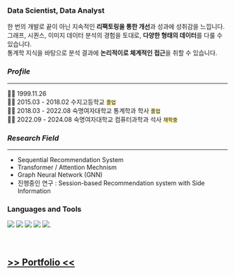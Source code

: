 ### Data Scientist, Data Analyst

한 번의 개발로 끝이 아닌 지속적인 **리팩토링을 통한 개선**과 성과에 성취감을 느낍니다.  
그래프, 시퀀스, 이미지 데이터 분석의 경험을 토대로, **다양한 형태의 데이터**를 다룰 수 있습니다.  
통계학 지식을 바탕으로 분석 결과에 **논리적이로 체계적인 접근**을 취할 수 있습니다.  

### *Profile*
***
🐻‍❄️ 1999.11.26  
🐻‍❄️ 2015.03 - 2018.02 수지고등학교 <code style="background-color : #fff5b1">졸업</code>  
🐻‍❄️ 2018.03 - 2022.08 숙명여자대학교 통계학과 학사 <code style="background-color : #fff5b1">졸업</code>  
🐻‍❄️ 2022.09 - 2024.08 숙명여자대학교 컴퓨터과학과 석사 <code style="background-color : #fff5b1">재학중</code> 


### *Research Field*
***
- Sequential Recommendation System
- Transformer / Attention Mechnism
- Graph Neural Network (GNN)
- 진행중인 연구 : Session-based Recommendation system with Side Information  

### Languages and Tools
<div >
  <img src="https://img.shields.io/badge/Python-3776AB?style=flat&logo=Python&logoColor=white"/>
  <img src="https://img.shields.io/badge/Pytorch-EE4C2C?style=flat&logo=Python&logoColor=white"/>
  <img src="https://img.shields.io/badge/C-A8B9CC?style=flat&logo=Python&logoColor=white"/>
  <img src="https://img.shields.io/badge/R-276DC3?style=flat&logo=Python&logoColor=white"/>
  <img src="https://img.shields.io/badge/Apache Hadoop-66CCFF?style=flat&logo=Python&logoColor=white"/>.
</div>

<br/>
<br/>


## <a href="https://github.com/jangeunjo99/Portfolio"> >> Portfolio <<  </a>  
